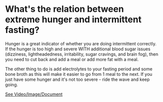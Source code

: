 # What's the relation between extreme hunger and intermittent fasting?

Hunger is a great indicator of whether you are doing intermittent correctly. If the hunger is too high and severe WITH additional blood sugar issues (dizziness, lightheadedness, irritability, sugar cravings, and brain fog), then you need to cut back and add a meal or add more fat with a meal.

The other thing to do is add electrolytes to your fasting period and some bone broth as this will make it easier to go from 1 meal to the next. If you just have some hunger and it's not too severe - ride the wave and keep going.

 [See Video/Image/Document](https://hls-player.drberg.com/asset?path=migrated-assets/relation-between-extreme-hunger-intermittent-fasting-drberg-on-food-cravings)